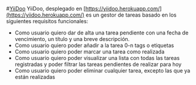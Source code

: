 #[YiiDoo](https://yiidoo.herokuapp.com/)
  YiiDoo, desplegado en [https://yiidoo.herokuapp.com/](https://yiidoo.herokuapp.com/) es un gestor de tareas basado en los siguientes requisitos funcionales:

- Como usuario quiero dar de alta una tarea pendiente con una fecha de vencimiento, un título y una breve descripción.
- Como usuario quiero poder añadir a la tarea 0-n tags o etiquetas
- Como usuario quiero poder marcar una tarea como realizada
- Como usuario quiero poder visualizar una lista con todas las tareas registradas y poder filtrar las tareas pendientes de realizar para hoy
- Como usuario quiero poder eliminar cualquier tarea, excepto las que ya están realizadas
